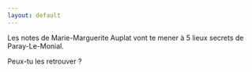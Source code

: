 ```yaml
---
layout: default
---
```


Les notes de Marie-Marguerite Auplat vont te mener à 5 lieux secrets de Paray-Le-Monial.

Peux-tu les retrouver ?
